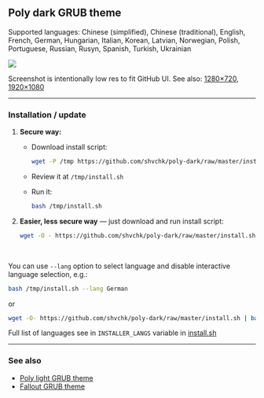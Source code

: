 ## Poly dark GRUB theme

Supported languages: Chinese (simplified), Chinese (traditional), English, French, German, Hungarian, Italian, Korean, Latvian, Norwegian, Polish, Portuguese, Russian, Rusyn, Spanish, Turkish, Ukrainian

![](https://i.imgur.com/OHGyR2N.gif)

Screenshot is intentionally low res to fit GitHub UI. See also: [1280×720](https://i.imgur.com/iKtkLr4.png), [1920×1080](https://i.imgur.com/faGEmp5.png)

---


### Installation / update

1. **Secure way:**

    - Download install script:

      ```sh
      wget -P /tmp https://github.com/shvchk/poly-dark/raw/master/install.sh
      ```

    - Review it at `/tmp/install.sh`

    - Run it:

      ```sh
      bash /tmp/install.sh
      ```

2. **Easier, less secure way** — just download and run install script:

    ```sh
    wget -O - https://github.com/shvchk/poly-dark/raw/master/install.sh | bash
    ```

<br>

You can use `--lang` option to select language and disable interactive language selection, e.g.:

```sh
bash /tmp/install.sh --lang German
```

or

```sh
wget -O- https://github.com/shvchk/poly-dark/raw/master/install.sh | bash -s -- --lang Korean
```

Full list of languages see in `INSTALLER_LANGS` variable in [install.sh](install.sh)

---


### See also

- [Poly light GRUB theme](https://github.com/shvchk/poly-light)
- [Fallout GRUB theme](https://github.com/shvchk/fallout-grub-theme)
